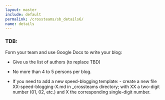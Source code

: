 ```yaml
---
layout: master
include: default
permalink: /crossteams/sb_details6/
name: details
---
```


<h3> TDB: </h3>

Form your team and use Google Docs to write your blog:

- Give us the list of authors (to replace TBD)

- No more than 4 to 5 persons per blog. 

- If you need to add a new speed-blogging template:
      - create a new file XX-speed-blogging-X.md in _crossteams directory; with XX a two-digit number (01, 02, etc.) and X the corresponding single-digit number.

